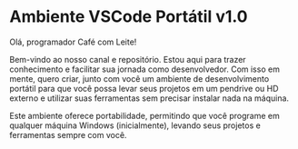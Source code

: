# Ambiente VSCode Portátil v1.0

Olá, programador Café com Leite!

Bem-vindo ao nosso canal e repositório. Estou aqui para trazer conhecimento e facilitar sua jornada como desenvolvedor. Com isso em mente, quero criar, junto com você um ambiente de desenvolvimento portátil para que você possa levar seus projetos em um pendrive ou HD externo e utilizar suas ferramentas sem precisar instalar nada na máquina.

Este ambiente oferece portabilidade, permitindo que você programe em qualquer máquina Windows (inicialmente), levando seus projetos e ferramentas sempre com você.
